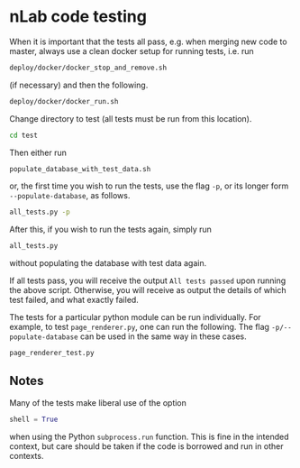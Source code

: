 nLab code testing
=================

When it is important that the tests all pass, e.g. when merging new code to
master, always use a clean docker setup for running tests, i.e. run

```bash
deploy/docker/docker_stop_and_remove.sh
```

(if necessary) and then the following.

```bash
deploy/docker/docker_run.sh
```

Change directory to test (all tests must be run from this location).

```bash
cd test
```

Then either run

```bash
populate_database_with_test_data.sh
```

or, the first time you wish to run the tests, use the flag `-p`, or its
longer form `--populate-database`, as follows.

```bash
all_tests.py -p
```

After this, if you wish to run the tests again, simply run

```bash
all_tests.py
```

without populating the database with test data again.

If all tests pass, you will receive the output `All tests passed` upon running
the above script. Otherwise, you will receive as output the details of which
test failed, and what exactly failed.

The tests for a particular python module can be run individually. For example,
to test `page_renderer.py`, one can run the following. The flag
`-p/--populate-database` can be used in the same way in these cases.

```bash
page_renderer_test.py
```

Notes
-----

Many of the tests make liberal use of the option

```python
shell = True
```

when using the Python `subprocess.run` function. This is fine in the intended
context, but care should be taken if the code is borrowed and run in other
contexts.

